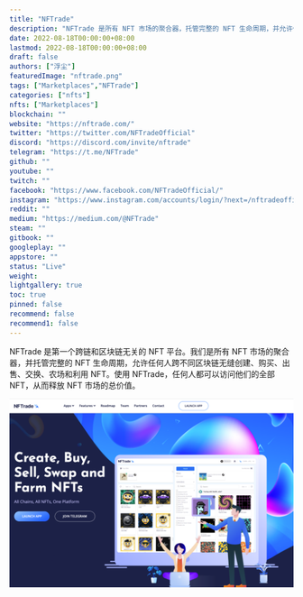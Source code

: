```yaml
---
title: "NFTrade"
description: "NFTrade 是所有 NFT 市场的聚合器，托管完整的 NFT 生命周期，并允许任何人无缝地创建、购买、出售、交换和农场 NFT"
date: 2022-08-18T00:00:00+08:00
lastmod: 2022-08-18T00:00:00+08:00
draft: false
authors: ["浮尘"]
featuredImage: "nftrade.png"
tags: ["Marketplaces","NFTrade"]
categories: ["nfts"]
nfts: ["Marketplaces"]
blockchain: ""
website: "https://nftrade.com/"
twitter: "https://twitter.com/NFTradeOfficial"
discord: "https://discord.com/invite/nftrade"
telegram: "https://t.me/NFTrade"
github: ""
youtube: ""
twitch: ""
facebook: "https://www.facebook.com/NFTradeOfficial/"
instagram: "https://www.instagram.com/accounts/login/?next=/nftradeofficial/"
reddit: ""
medium: "https://medium.com/@NFTrade"
steam: ""
gitbook: ""
googleplay: ""
appstore: ""
status: "Live"
weight: 
lightgallery: true
toc: true
pinned: false
recommend: false
recommend1: false
---
```

NFTrade 是第一个跨链和区块链无关的 NFT 平台。我们是所有 NFT 市场的聚合器，并托管完整的 NFT 生命周期，允许任何人跨不同区块链无缝创建、购买、出售、交换、农场和利用 NFT。使用 NFTrade，任何人都可以访问他们的全部 NFT，从而释放 NFT 市场的总价值。

![1](4416841.png)